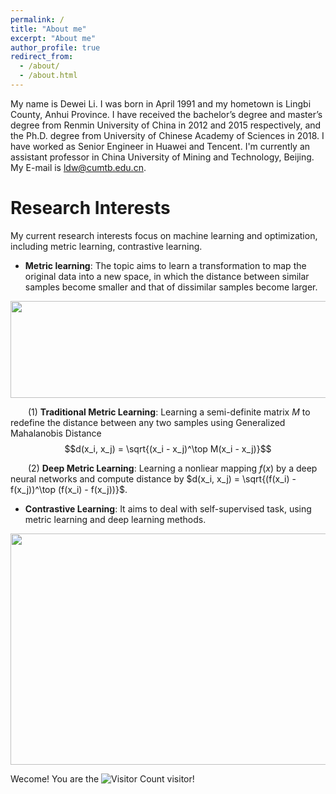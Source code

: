```yaml
---
permalink: /
title: "About me"
excerpt: "About me"
author_profile: true
redirect_from: 
  - /about/
  - /about.html
---
```


My name is Dewei Li. I was born in April 1991 and my hometown is Lingbi County, Anhui Province. I have received the bachelor’s degree and master’s degree from Renmin University of China in 2012 and 2015 respectively, and the Ph.D. degree from University of Chinese Academy of Sciences in 2018. I have worked as Senior Engineer in Huawei and Tencent. I'm currently an assistant professor in China University of Mining and Technology, Beijing. My E-mail is ldw@cumtb.edu.cn.

Research Interests
======
My current research interests focus on machine learning and optimization, including metric learning, contrastive learning.
* **Metric learning**: The topic aims to learn a transformation to map the original data into a new space, in which the distance between similar samples become smaller and that of dissimilar samples become larger.

<img src="https://infhighdim.github.io/images/metric_learn_concept.png" class="floatpic" width="520" height="155">

&emsp;&emsp;(1) **Traditional Metric Learning**: Learning a semi-definite matrix $M$ to redefine the distance between any two samples using
 Generalized Mahalanobis Distance $$d(x_i, x_j) = \sqrt{(x_i - x_j)^\top M(x_i - x_j)}$$
 
&emsp;&emsp;(2) **Deep Metric Learning**: Learning a nonliear mapping $f(x)$ by a deep neural networks and compute distance by $d(x_i, x_j) = \sqrt{(f(x_i) - f(x_j))^\top (f(x_i) - f(x_j))}$.

* **Contrastive Learning**: It aims to deal with self-supervised task, using metric learning and deep learning methods.
<img src="https://infhighdim.github.io/images/contrastive_concept.png" class="floatpic" width="595" height="370">





Wecome! You are the ![Visitor Count](https://profile-counter.glitch.me/InfHighDim/count.svg) visitor!
